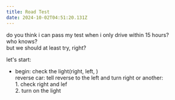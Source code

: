 ```yaml
---
title: Road Test
date: 2024-10-02T04:51:20.131Z
---
```


do you think i can pass my test when i only drive within 15 hours?  
who knows?  
but   we should at least try, right?
  

let's start:
- begin:   check the light(right, left, )    
reverse car: tell reverse to the left and turn right or another:  
               1. check right and lef  
               2. turn on the light
